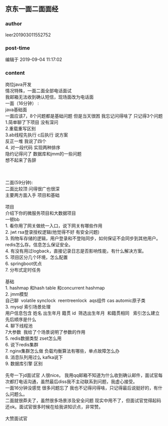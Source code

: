 ## 京东一面二面面经
### author 
leer201903011552752
### post-time 

编辑于  2019-09-04 11:17:02
### content 
<div class="post-topic-des nc-post-content">
 岗位java开发
 <br/>
 情况特殊，一面二面全部电话面试
 <br/>
 我邮箱无法收到确认短信，现场面改为电话面
 <br/>
 一面（16分钟） :
 <br/>
 java基础面
 <br/>
 一面应该7，8个问题都是基础问题 但是当天很困 我忘记问得啥了 只记得3个问题
 <br/>
 1.简单聊了下项目 没有深问
 <br/>
 2.重载重写区别
 <br/>
 3.ab线程先执行 c后执行 说方案
 <br/>
 反正一堆 我说了四个
 <br/>
 4. 对一段代码 实现两种排序
 <br/>
 隐约记得问了 数据库和jmm的一些问题
 <br/>
 想不起来了告辞
 <br/>
 <br/>
 <br/>
 <br/>
 二面(59分钟):
 <br/>
 二面比较顶 问得很广也很深
 <br/>
 主要两方面入手 项目和基础
 <br/>
 <br/>
 项目
 <br/>
 介绍下你的微服务项目和大数据项目
 <br/>
 一顿bb
 <br/>
 1. 看你用了网关做统一入口，说下网关有哪些作用
 <br/>
 2. jwt rsa登录授权逻辑(他觉得不好 有安全问题)
 <br/>
 3. 购物车存储的逻辑，用户登录和不登陆同步，如何保证不会同步到其他用户。redis怎么存。信息怎么保证安全。
 <br/>
 4. 有没有用过logback，直接记录日志是否影响性能，有什么解决方案。
 <br/>
 5. 项目区分几个环境，怎么配置
 <br/>
 6. springboot优点
 <br/>
 7. 分布式定时任务
 <br/>
 <br/>
 基础
 <br/>
 1. hashmap 和hash table 和concurrent hashmap
 <br/>
 2. jmm模型
 <br/>
 自己聊  volatile synclock  reentreenlock  aqs组件 cas automic原子类
 <br/>
 3. mysql 索引场景处理
 <br/>
 用户信息包含 姓名 出生年月 籍贯 id  筛选出生年月  和籍贯相同   索引怎么建立 先后顺序是什么
 <br/>
 4. 聊下线程池
 <br/>
 7大参数  我给了个场景说明了参数的作用
 <br/>
 5. redis数据类型 zset怎么用
 <br/>
 6. 说下redis集群
 <br/>
 7. nginx集群怎么做 负载均衡算法有哪些，单点故障怎么办
 <br/>
 8. 消息队列用过么 kafka说下
 <br/>
 9. 数据库引擎 区别
 <br/>
 <br/>
 先夸一下jd面试官 人很nice。 我用qq邮箱不知道为什么收到确认邮件，面试官每次都打电话沟通，虽然最后diss我不主动联系到问题，我虚心接受。
 <br/>
 一面16分钟没感觉 很多问题忘了 我也不记得问得啥，只记得最后说挺好的，有什么问题么。
 <br/>
 二面就很莽夫了，虽然很多场景涉及安全问题 现实中用不了，但面试官觉得起码还ok。面试官很多时候在给我讲知识点，非常赞。
 <br/>
 <br/>
 大赞面试官
 <br/>
 <br/>
</div>
